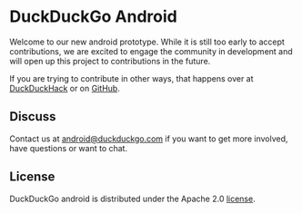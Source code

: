 # DuckDuckGo Android

Welcome to our new android prototype.  While it is still too early to accept contributions, we are excited to engage the community in development and will open up this project to contributions in the future.

If you are trying to contribute in other ways, that happens over at [DuckDuckHack](http://duckduckhack.com) or on [GitHub](http://github.com/duckduckgo).

## Discuss

Contact us at android@duckduckgo.com if you want to get more involved, have questions or want to chat.

## License
DuckDuckGo android is distributed under the Apache 2.0 [license](https://github.com/duckduckgo/ios/blob/master/LICENSE).
